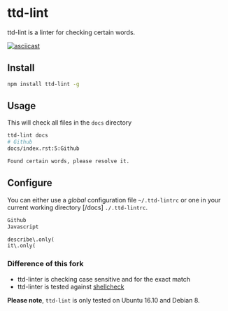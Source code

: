 # ttd-lint

ttd-lint is a linter for checking certain words.

[![asciicast](https://asciinema.org/a/b8s34cplg3aqnztly3pe3pt03.png)](https://asciinema.org/a/b8s34cplg3aqnztly3pe3pt03)

## Install

```bash
npm install ttd-lint -g
```

## Usage

This will check all files in the `docs` directory

```bash
ttd-lint docs
# Github
docs/index.rst:5:Github

Found certain words, please resolve it.
```

## Configure

You can either use a *global* configuration file `~/.ttd-lintrc` or one in your current working directory [/docs] `./.ttd-lintrc`.


```txt
Github
Javascript

describe\.only(
it\.only(
```

### Difference of this fork

- ttd-linter is checking case sensitive and for the exact match
- ttd-linter is tested against [shellcheck](https://www.shellcheck.net/)

**Please note**, `ttd-lint` is only tested on Ubuntu 16.10 and Debian 8.
